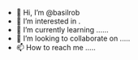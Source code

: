- 👋 Hi, I’m @basilrob 
- 👀 I’m interested in .
- 🌱 I’m currently learning ......
- 💞️ I’m looking to collaborate on .....
- 📫 How to reach me .....

<!---
basilrob/basilrob is a ✨ special ✨ repository because its `README.md` (this file) appears on your GitHub profile.
You can click the Preview link to take a look at your changes.
--->

